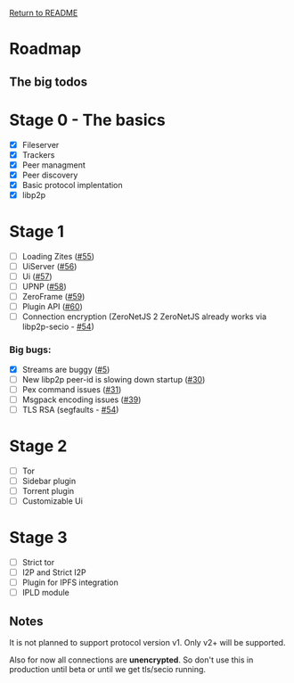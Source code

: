 [Return to README](https://github.com/ZeroNetJS/zeronet-js/blob/master/README.md)

# Roadmap

## The big todos

# Stage 0 - The basics

 - [x] Fileserver
 - [x] Trackers
 - [x] Peer managment
 - [x] Peer discovery
 - [x] Basic protocol implentation
 - [x] libp2p

# Stage 1

 - [ ] Loading Zites ([#55](https://github.com/ZeroNetJS/zeronet-js/issues/55))
 - [ ] UiServer ([#56](https://github.com/ZeroNetJS/zeronet-js/issues/56))
 - [ ] Ui ([#57](https://github.com/ZeroNetJS/zeronet-js/issues/57))
 - [ ] UPNP ([#58](https://github.com/ZeroNetJS/zeronet-js/issues/58))
 - [ ] ZeroFrame ([#59](https://github.com/ZeroNetJS/zeronet-js/issues/59))
 - [ ] Plugin API ([#60](https://github.com/ZeroNetJS/zeronet-js/issues/60))
 - [ ] Connection encryption (ZeroNetJS 2 ZeroNetJS already works via libp2p-secio - [#54](https://github.com/ZeroNetJS/zeronet-js/issues/54))

### Big bugs:
 - [x] Streams are buggy ([#5](https://github.com/ZeroNetJS/zeronet-js/issues/5))
 - [ ] New libp2p peer-id is slowing down startup ([#30](https://github.com/ZeroNetJS/zeronet-js/issues/30))
 - [ ] Pex command issues ([#31](https://github.com/ZeroNetJS/zeronet-js/issues/31))
 - [ ] Msgpack encoding issues ([#39](https://github.com/ZeroNetJS/zeronet-js/issues/39))
 - [ ] TLS RSA (segfaults - [#54](https://github.com/ZeroNetJS/zeronet-js/issues/54))

# Stage 2

 - [ ] Tor
 - [ ] Sidebar plugin
 - [ ] Torrent plugin
 - [ ] Customizable Ui

# Stage 3

 - [ ] Strict tor
 - [ ] I2P and Strict I2P
 - [ ] Plugin for IPFS integration
 - [ ] IPLD module

## Notes

It is not planned to support protocol version v1. Only v2+ will be supported.

Also for now all connections are **unencrypted**. So don't use this in production until beta or until we get tls/secio running.
